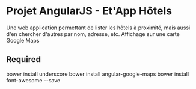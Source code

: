 # Projet AngularJS - Et'App Hôtels
Une web application permettant de lister les hôtels à proximité, mais aussi d'en chercher d'autres par nom, adresse, etc.
Affichage sur une carte Google Maps

## Required
  bower install underscore
  bower install angular-google-maps
  bower install font-awesome --save
